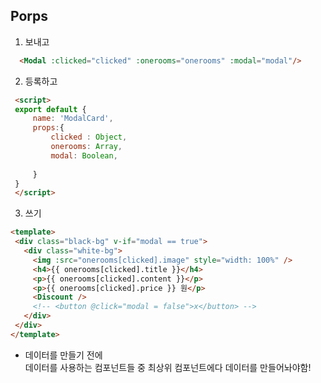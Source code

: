 
## Porps

  1. 보내고
  ```html
    <Modal :clicked="clicked" :onerooms="onerooms" :modal="modal"/>
  ```
  2. 등록하고
   ```html
    <script>
    export default {
        name: 'ModalCard',
        props:{
            clicked : Object,
            onerooms: Array,
            modal: Boolean,
            
        }
    }
    </script>
   ```
  3. 쓰기
   ```html
  <template>
    <div class="black-bg" v-if="modal == true">
      <div class="white-bg">
        <img :src="onerooms[clicked].image" style="width: 100%" />
        <h4>{{ onerooms[clicked].title }}</h4>
        <p>{{ onerooms[clicked].content }}</p>
        <p>{{ onerooms[clicked].price }} 원</p>
        <Discount />
        <!-- <button @click="modal = false">x</button> -->
      </div>
    </div>
  </template>
   ```
   - 데이터를 만들기 전에  
    데이터를 사용하는 컴포넌트들 중 최상위 컴포넌트에다 데이터를 만들어놔야함!